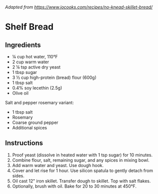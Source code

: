 *Adapted from https://www.jocooks.com/recipes/no-knead-skillet-bread/*

# Shelf Bread

## Ingredients
 - ¼ cup hot water, 110°F
 - 2 cup warm water
 - 2 ¼ tsp active dry yeast
 - 1 tbsp sugar
 - 3 ½ cup high-protein (bread) flour (600g)
 - 1 tbsp salt
 - 0.4% soy lecethin (2.5g)
 - Olive oil

Salt and pepper rosemary variant:

 - 1 tbsp salt
 - Rosemary
 - Coarse ground pepper
 - Additional spices

## Instructions

 1. Proof yeast (dissolve in heated water with 1 tsp sugar) for 10 minutes.
 2. Combine flour, salt, remaining sugar, and any spices in mixing bowl.
 3. Add warm water and yeast. Use dough hook.
 4. Cover and let rise for 1 hour. Use silicon spatula to gently detach from sides.
 5. Oil cast 12" iron skillet. Transfer dough to skillet. Top with salt flakes.
 6. Optionally, brush with oil. Bake for 20 to 30 minutes at 450°F.

